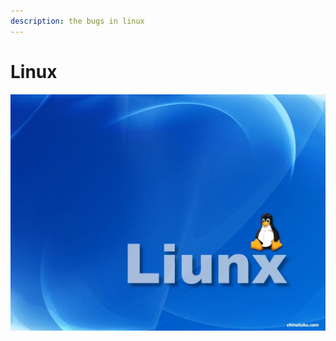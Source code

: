 ```yaml
---
description: the bugs in linux
---
```


# Linux

![](../../../../.gitbook/assets/image%20%287%29.png)

